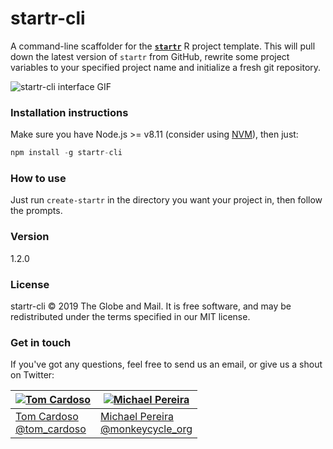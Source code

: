 # startr-cli

A command-line scaffolder for the [**`startr`**](https://www.github.com/globeandmail/startr) R project template. This will pull down the latest version of `startr` from GitHub, rewrite some project variables to your specified project name and initialize a fresh git repository.

![startr-cli interface GIF](http://i.imgur.com/4qtiJar.gif)

### Installation instructions

Make sure you have Node.js >= v8.11 (consider using [NVM](https://github.com/creationix/nvm)), then just:

```js
npm install -g startr-cli
```

### How to use

Just run `create-startr` in the directory you want your project in, then follow the prompts.

### Version

1.2.0

### License

startr-cli © 2019 The Globe and Mail. It is free software, and may be redistributed under the terms specified in our MIT license.

### Get in touch

If you've got any questions, feel free to send us an email, or give us a shout on Twitter:

[![Tom Cardoso](https://avatars0.githubusercontent.com/u/2408118?v=3&s=200)](https://github.com/tomcardoso) | [![Michael Pereira](https://avatars0.githubusercontent.com/u/212666?v=3&s=200)](https://github.com/monkeycycle)
---|---
[Tom Cardoso](mailto:tcardoso@globeandmail.com) <br> [@tom_cardoso](https://www.twitter.com/tom_cardoso) | [Michael Pereira](mailto:mpereira@globeandmail.com) <br> [@monkeycycle_org](https://www.twitter.com/monkeycycle_org)
